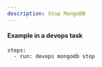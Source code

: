 ```yaml
---
description: Stop MongoDB
---
```


#### Example in a devops task

    steps:
      - run: devops mongodb stop
